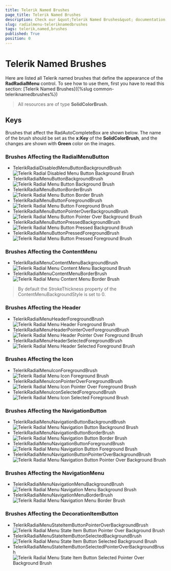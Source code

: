 ```yaml
---
title: Telerik Named Brushes
page_title: Telerik Named Brushes
description: Check our &quot;Telerik Named Brushes&quot; documentation article for RadRadialMenu for UWP control.
slug: radialmenu-teleriknamedbrushes
tags: telerik,named,brushes
published: True
position: 0
---
```


# Telerik Named Brushes

Here are listed all Telerik named brushes that define the appearance of the **RadRadialMenu** control. To see how to use them, first you have to read this section: [Telerik Named Brushes]({%slug common-teleriknamedbrushes%})

>All resources are of type **SolidColorBrush**.

## Keys

Brushes that affect the RadAutoCompleteBox are shown below. The name of the brush should be set as the **x:Key** of the **SolidColorBrush**, and the changes are shown with **Green** color on the images.

### Brushes Affecting the RadialMenuButton

* TelerikRadialDisabledMenuButtonBackgroundBrush  
![Telerik Radial Disabled Menu Button Background Brush](images/TelerikNamedBrushes/TelerikRadialDisabledMenuButtonBackgroundBrush.png)
* TelerikRadialMenuButtonBackgroundBrush  
![Telerik Radial Menu Button Background Brush](images/TelerikNamedBrushes/TelerikRadialMenuButtonBackgroundBrush.png)
* TelerikRadialMenuButtonBorderBrush  
![Telerik Radial Menu Button Border Brush](images/TelerikNamedBrushes/TelerikRadialMenuButtonBorderBrush.png)
* TelerikRadialMenuButtonForegroundBrush  
![Telerik Radial Menu Button Foreground Brush](images/TelerikNamedBrushes/TelerikRadialMenuButtonForegroundBrush.png)
* TelerikRadialMenuButtonPointerOverBackgroundBrush  
![Telerik Radial Menu Button Pointer Over Background Brush](images/TelerikNamedBrushes/TelerikRadialMenuButtonPointerOverBackgroundBrush.png)
* TelerikRadialMenuButtonPressedBackgroundBrush  
![Telerik Radial Menu Button Pressed Background Brush](images/TelerikNamedBrushes/TelerikRadialMenuButtonPressedBackgroundBrush.png)
* TelerikRadialMenuButtonPressedForegroundBrush  
![Telerik Radial Menu Button Pressed Foreground Brush](images/TelerikNamedBrushes/TelerikRadialMenuButtonPressedForegroundBrush.png)

### Brushes Affecting the ContentMenu

* TelerikRadialMenuContentMenuBackgroundBrush  
![Telerik Radial Menu Content Menu Background Brush](images/TelerikNamedBrushes/TelerikRadialMenuContentMenuBackgroundBrush.png)
* TelerikRadialMenuContentMenuBorderBrush  
![Telerik Radial Menu Content Menu Border Brush](images/TelerikNamedBrushes/TelerikRadialMenuContentMenuBorderBrush.png)

>By default the StrokeThickness property of the ContentMenuBackgroundStyle is set to 0.

### Brushes Affecting the Header

* TelerikRadialMenuHeaderForegroundBrush  
![Telerik Radial Menu Header Foreground Brush](images/TelerikNamedBrushes/TelerikRadialMenuHeaderForegroundBrush.png)
* TelerikRadialMenuHeaderPointerOverForegroundBrush  
![Telerik Radial Menu Header Pointer Over Foreground Brush](images/TelerikNamedBrushes/TelerikRadialMenuHeaderPointerOverForegroundBrush.png)
* TelerikRadialMenuHeaderSelectedForegroundBrush  
![Telerik Radial Menu Header Selected Foreground Brush](images/TelerikNamedBrushes/TelerikRadialMenuHeaderSelectedForegroundBrush.png)

### Brushes Affecting the Icon

* TelerikRadialMenuIconForegroundBrush  
![Telerik Radial Menu Icon Foreground Brush](images/TelerikNamedBrushes/TelerikRadialMenuIconForegroundBrush.png)
* TelerikRadialMenuIconPointerOverForegroundBrush  
![Telerik Radial Menu Icon Pointer Over Foreground Brush](images/TelerikNamedBrushes/TelerikRadialMenuIconPointerOverForegroundBrush.png)
* TelerikRadialMenuIconSelectedForegroundBrush  
![Telerik Radial Menu Icon Selected Foreground Brush](images/TelerikNamedBrushes/TelerikRadialMenuIconSelectedForegroundBrush.png)

### Brushes Affecting the NavigationButton

* TelerikRadialMenuNavigationButtonBackgroundBrush  
![Telerik Radial Menu Navigation Button Background Brush](images/TelerikNamedBrushes/TelerikRadialMenuNavigationButtonBackgroundBrush.png)
* TelerikRadialMenuNavigationButtonBorderBrush  
![Telerik Radial Menu Navigation Button Border Brush](images/TelerikNamedBrushes/TelerikRadialMenuNavigationButtonBorderBrush.png)
* TelerikRadialMenuNavigationButtonForegroundBrush  
![Telerik Radial Menu Navigation Button Foreground Brush](images/TelerikNamedBrushes/TelerikRadialMenuNavigationButtonForegroundBrush.png)
* TelerikRadialMenuNavigationButtonPointerOverBackgroundBrush  
![Telerik Radial Menu Navigation Button Pointer Over Background Brush](images/TelerikNamedBrushes/TelerikRadialMenuNavigationButtonPointerOverBackgroundBrush.png)

### Brushes Affecting the NavigationMenu

* TelerikRadialMenuNavigationMenuBackgroundBrush  
![Telerik Radial Menu Navigation Menu Background Brush](images/TelerikNamedBrushes/TelerikRadialMenuNavigationMenuBackgroundBrush.png)
* TelerikRadialMenuNavigationMenuBorderBrush  
![Telerik Radial Menu Navigation Menu Border Brush](images/TelerikNamedBrushes/TelerikRadialMenuNavigationMenuBorderBrush.png)

### Brushes Affecting the DecorationItemButton

* TelerikRadialMenuStateItemButtonPointerOverBackgroundBrush  
![Telerik Radial Menu State Item Button Pointer Over Background Brush](images/TelerikNamedBrushes/TelerikRadialMenuStateItemButtonPointerOverBackgroundBrush.png)
* TelerikRadialMenuStateItemButtonSelectedBackgroundBrush  
![Telerik Radial Menu State Item Button Selected Background Brush](images/TelerikNamedBrushes/TelerikRadialMenuStateItemButtonSelectedBackgroundBrush.png)
* TelerikRadialMenuStateItemButtonSelectedPointerOverBackgroundBrush  
![Telerik Radial Menu State Item Button Selected Pointer Over Background Brush](images/TelerikNamedBrushes/TelerikRadialMenuStateItemButtonSelectedPointerOverBackgroundBrush.png)
